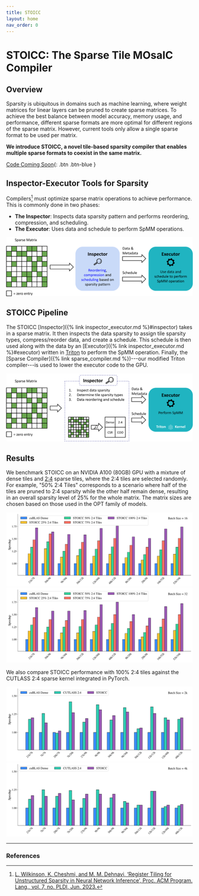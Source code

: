 ```yaml
---
title: STOICC
layout: home
nav_order: 0
---
```


# **STOICC**: The **S**parse **T**ile **MO**sa**IC** **C**ompiler

## Overview

Sparsity is ubiquitous in domains such as machine learning, where weight matrices for linear layers can be pruned to create sparse matrices. To achieve the best balance between model accuracy, memory usage, and performance, different sparse formats are more optimal for different regions of the sparse matrix. However, current tools only allow a single sparse format to be used per matrix.

**We introduce STOICC, a novel tile-based sparsity compiler that enables multiple sparse formats to coexist in the same matrix.**

[Code Coming Soon](/){: .btn .btn-blue }

## Inspector-Executor Tools for Sparsity 

Compilers[^1] must optimize sparse matrix operations to achieve performance. This is commonly done in two phases:

* **The Inspector**: Inspects data sparsity pattern and performs reordering, compression, and scheduling.
* **The Executor**: Uses data and schedule to perform SpMM operations.

<img src="media/inspector_executor.svg"  alt="Inspector/Executor Framework">

## STOICC Pipeline

The STOICC [Inspector]({% link inspector_executor.md %}#inspector) takes in a sparse matrix. It then inspects the data sparsity to assign tile sparsity types, compress/reorder data, and create a schedule. This schedule is then used along with the data by an [Executor]({% link inspector_executor.md %}#executor) written in [Triton](https://triton-lang.org/) to perform the SpMM operation. Finally, the [Sparse Compiler]({% link sparse_compiler.md %})---our modified Triton compiler---is used to lower the executor code to the GPU. 

<img src="media/stoicc.svg"  alt="STOICC">

## Results

<!-- Results coming soon
{: .label .label-yellow } -->
We benchmark STOICC on an NVIDIA A100 (80GB) GPU with a mixture of dense tiles and [2:4](https://developer.nvidia.com/blog/structured-sparsity-in-the-nvidia-ampere-architecture-and-applications-in-search-engines/) sparse tiles, where the 2:4 tiles are selected randomly. For example, "50% 2:4 Tiles" corresponds to a scenario where half of the tiles are pruned to 2:4 sparsity while the other half remain dense, resulting in an overall sparsity level of 25% for the whole matrix. The matrix sizes are chosen based on those used in the OPT family of models. 

<img src="media/heterogeneous_bs16.svg" alt="batch size 16 heterogeneous results">
<img src="media/heterogeneous_bs32.svg" alt="batch size 32 heterogeneous results">


We also compare STOICC performance with 100% 2:4 tiles against the CUTLASS 2:4 sparse kernel integrated in PyTorch.

<img src="media/full2_4_bs2048.svg" alt="2:4 comparison against CUTLASS 2:4, batch size 2k">
<img src="media/full2_4_bs4096.svg" alt="2:4 comparison against CUTLASS 2:4, batch size 4k">

----

### References

[^1]: [L. Wilkinson, K. Cheshmi, and M. M. Dehnavi, ‘Register Tiling for Unstructured Sparsity in Neural Network Inference’, Proc. ACM Program. Lang., vol. 7, no. PLDI, Jun. 2023.](https://doi.org/10.1145/3591302)